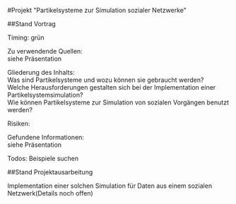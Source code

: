 #Projekt "Partikelsysteme zur Simulation sozialer Netzwerke"


##Stand Vortrag

Timing: grün

Zu verwendende Quellen:  
siehe Präsentation  

Gliederung des Inhalts:  
Was sind Partikelsysteme und wozu können sie gebraucht werden?  
Welche Herausforderungen gestalten sich bei der Implementation einer 
Partikelsystemsimulation?  
Wie können Partikelsysteme zur Simulation von sozialen Vorgängen benutzt 
werden?


Risiken:

Gefundene Informationen:  
siehe Präsentation

Todos:
Beispiele suchen

##Stand Projektausarbeitung

Implementation einer solchen Simulation für Daten aus einem sozialen 
Netzwerk(Details noch offen)
